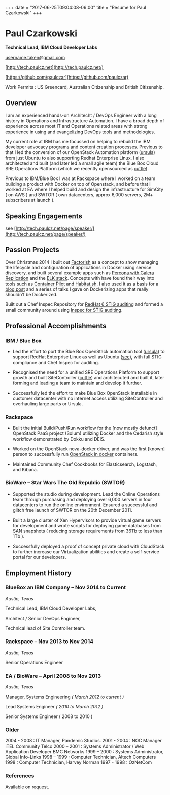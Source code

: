 +++
date = "2017-06-25T09:04:08-06:00"
title = "Resume for Paul Czarkowski"
+++

# Paul Czarkowski

**Technical Lead, IBM Cloud Developer Labs**

[username.taken@gmail.com](mailto:username.taken@gmail.com)

[http://tech.paulcz.net](http://tech.paulcz.net/)

[https://github.com/paulczar](https://github.com/paulczar)

Work Permits : US Greencard,  Australian Citizenship and British Citizenship.

## Overview

I am an experienced hands-on Architecht / DevOps Engineer with a long history in Operations and Infrastructure Automation.  I have a broad depth of experience across most IT and Operations related areas with strong experience in using and evangelizing DevOps tools and methodologies.

My current role at IBM has me focussed on helping to rebuild the IBM developer advocacy programs and content creation processes.  Previous to that I led the conversion of our OpenStack Automation platform ([ursula](https://github.com/blueboxgroup/ursula)) from just Ubuntu to also supporting Redhat Enterprise Linux.  I also architected and built (and later led a small agile team) the Blue Box Cloud SRE Operations Platform (which we recently opensourced as [cuttle](https://github.com/IBM/cuttle)).

Previous to IBM/Blue Box I was at Rackspace where I worked on a team building a product with Docker on top of Openstack, and before that I worked at EA where I helped build and design the infrastructure for SimCity ( on AWS ) and SWTOR ( own datacenters, approx 6,000 servers, 2M+ subscribers at launch ).

## Speaking Engagements

see [http://tech.paulcz.net/page/speaker/](http://tech.paulcz.net/page/speaker/)

## Passion Projects

Over Christmas 2014 I built out [Factorish](https://github.com/factorish/factorish) as a concept to show managing the lifecycle and configuration of applications in Docker using service discovery, and built several example apps such as [Percona with Galera Replication](https://github.com/paulczar/docker-percona_galera) and the [ELK stack](https://github.com/factorish/factorish-elk).  Concepts with have found their way into tools such as [Container Pilot](https://github.com/joyent/containerpilot) and [Habitat.sh](https://habitat.sh).  I also used it as a basis for a [blog post](http://tech.paulcz.net/blog/factorish_and_the_12_fakter_app/) and a series of talks I gave on Dockerizing apps that really shouldn’t be Dockerized.

Built out a Chef Inspec Repository for [RedHat 6 STIG auditing](https://github.com/inspec-stigs/inspec-stig-rhel6) and formed a small community around using [Inspec for STIG auditing](https://github.com/inspec-stigs).

## Professional Accomplishments

### IBM / Blue Box

* Led the effort to port the Blue Box OpenStack automation tool ([ursula](https://github.com/blueboxgroup/ursula)) to support RedHat Enterprise Linux as well as Ubuntu ([see](https://www.ibm.com/blogs/bluemix/2017/04/ibm-bluemix-private-cloud-red-hat/)), with full STIG compliance and Chef Inspec for auditing.

* Recognised the need for a unified SRE Operations Platform to support growth and built SiteController ([cuttle](https://github.com/IBM/cuttle)) and architecuted and built it, later forming and leading a team to maintain and develop it further.

* Successfully led the effort to make Blue Box OpenStack installable in customer datacenter with no internet access utilizing SiteController and overhauling large parts or Ursula.

### Rackspace

* Built the initial Build/Push/Run workflow for the [now mostly defunct] OpenStack PaaS project (Solum) utilizing Docker and the Cedarish style workflow demonstrated by Dokku and DEIS.

* Worked on the OpenStack nova-docker driver, and was the first [known] person to successfully run [OpenStack in docker](https://github.com/paulczar/dockenstack) containers.

* Maintained Community Chef Cookbooks for Elasticsearch, Logstash, and Kibana.

### BioWare – Star Wars The Old Republic (SWTOR)

* Supported the studio during development.   Lead the Online Operations team through purchasing and deploying over 6,000 servers in four datacenters to run the online environment. Ensured a successful and glitch free  launch of SWTOR on the 20th December 2011.

* Built a large cluster of Xen Hypervisors to provide virtual game servers for development and wrote scripts for deploying game databases from SAN snapshots ( reducing storage requirements from 36Tb to less than 1Tb ).   

* Successfully deployed a proof of concept private cloud with CloudStack to further increase our Virtualization abilities and create a self-service portal for our developers.

## Employment History

### BlueBox an IBM Company – Nov 2014 to Current

*Austin, Texas*

Technical Lead, IBM Cloud Developer Labs,

Architect / Senior DevOps Engineer,

Technical lead of Site Controller team.

### Rackspace – Nov 2013 to Nov 2014

*Austin, Texas*

Senior Operations Engineer

### EA / BioWare – April 2008 to Nov 2013

*Austin, Texas*

Manager, Systems Engineering *( March 2012 to current )*

Lead Systems Engineer  *( 2010  to March 2012 )*

Senior Systems Engineer  ( 2008 to 2010 )

### Older

2004 - 2008 : IT Manager, Pandemic Studios.
2001 - 2004 : NOC Manager iTEL Community Telco
2000 – 2001 : Systems Administrator / Web Application Developer BMC Networks
1999 – 2000 : Systems Administrator, Global Info-Links
1998 – 1999 : Computer Technician, Altech Computers
1998             : Computer Technician, Harvey Norman
1997 - 1998  : OzNetCom

### References

Available on request.
